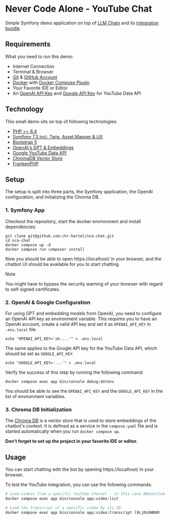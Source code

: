 # Never Code Alone - YouTube Chat

Simple Symfony demo application on top of [LLM Chain](https://github.com/php-llm/llm-chain) and its [integration bundle](https://github.com/php-llm/llm-chain-bundle).

## Requirements

What you need to run this demo:

* Internet Connection
* Terminal & Browser
* [Git](https://git-scm.com/) & [GitHub Account](https://github.com)
* [Docker](https://www.docker.com/) with [Docker Compose Plugin](https://docs.docker.com/compose/)
* Your Favorite IDE or Editor
* An [OpenAI API Key](https://platform.openai.com/docs/api-reference/create-and-export-an-api-key) and [Google API Key](https://cloud.google.com/docs/authentication/api-keys) for YouTube Data API

## Technology

This small demo sits on top of following technologies:

* [PHP >= 8.4](https://www.php.net/releases/8.4/en.php)
* [Symfony 7.3 incl. Twig, Asset Mapper & UX](https://symfony.com/)
* [Bootstrap 5](https://getbootstrap.com/docs/5.0/getting-started/introduction/)
* [OpenAI's GPT & Embeddings](https://platform.openai.com/docs/overview)
* [Google YouTube Data API](https://developers.google.com/youtube/v3)
* [ChromaDB Vector Store](https://www.trychroma.com/)
* [FrankenPHP](https://frankenphp.dev/)

## Setup

The setup is split into three parts, the Symfony application, the OpenAI configuration, and initializing the Chroma DB.

### 1. Symfony App

Checkout the repository, start the docker environment and install dependencies:

```shell
git clone git@github.com:chr-hertel/nca-chat.git
cd nca-chat
docker compose up -d
docker compose run composer install
```

Now you should be able to open https://localhost/ in your browser,
and the chatbot UI should be available for you to start chatting.

> [!NOTE]  
> You might have to bypass the security warning of your browser with regard to self-signed certificates.

### 2. OpenAI & Google Configuration

For using GPT and embedding models from OpenAI, you need to configure an OpenAI API key as environment variable.
This requires you to have an OpenAI account, create a valid API key and set it as `OPENAI_API_KEY` in `.env.local` file.

```shell
echo "OPENAI_API_KEY='sk-...'" > .env.local
```

The same applies to the Google API key for the YouTube Data API, which should be set as `GOOGLE_API_KEY`.

```shell
echo "GOOGLE_API_KEY='...'" > .env.local
```

Verify the success of this step by running the following command:

```shell
docker compose exec app bin/console debug:dotenv
```

You should be able to see the `OPENAI_API_KEY` and the `GOOGLE_API_KEY` in the list of environment variables.

### 3. Chroma DB Initialization

The [Chroma DB](https://www.trychroma.com/) is a vector store that is used to store embeddings of the chatbot's context.
It is defined as a service in the `compose.yaml` file and is started automatically when you run `docker compose up`.

**Don't forget to set up the project in your favorite IDE or editor.**

## Usage

You can start chatting with the bot by opening https://localhost/ in your browser.

To test the YouTube integration, you can use the following commands:
```bash
# Load videos from a specific YouTube channel - in this case @NeverCodeAlone
docker compose exec app bin/console app:video:list

# Load the transcript of a specific video by its ID
docker compose exec app bin/console app:video:transcript l9LjRz6NNbM
```
